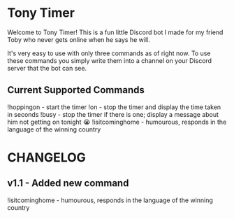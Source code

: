 # Tony Timer


Welcome to Tony Timer! This is a fun little Discord bot I made for my friend Toby who never gets online when he says he will.

It's very easy to use with only three commands as of right now. To use these commands you simply write them into a channel on your Discord server that the bot can see.

Current Supported Commands
--------------------------

!hoppingon - start the timer
!on - stop the timer and display the time taken in seconds
!busy - stop the timer if there is one; display a message about him not getting on tonight 😭
!isitcominghome - humourous, responds in the language of the winning country

CHANGELOG
=========

v1.1 - Added new command
------------------------

!isitcominghome - humourous, responds in the language of the winning country